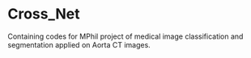 # Cross_Net
Containing codes for MPhil project of medical image classification and segmentation applied on Aorta CT images. 
